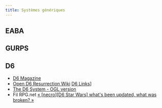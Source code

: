 ```yaml
---
title: Systèmes génériques
---
```


## EABA

## GURPS

## D6

- [D6 Magazine](http://wickednorthgames.com/d6-magazine/)
- [Open D6 Resurrection Wiki](http://opend6.wikia.com/wiki/Open_D6_Resurrection_Wiki)
  [D6 Links](http://opend6.wikia.com/wiki/D6_Links)]
- [The D6 System - OGL version](http://www.polgarusgames.com/download-page)
- Fil RPG.net [« [necro][D6 Star Wars] what's been updated, what was broken? »](http://forum.rpg.net/showthread.php?554701-D6-Star-Wars-what-s-been-updated-what-was-broken)
